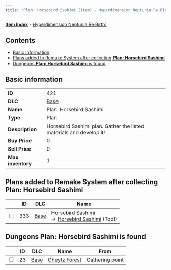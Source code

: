 ```yaml
---
title: "Plan: Horsebird Sashimi (Item) - Hyperdimension Neptunia Re;Birth1"
---
```


[**Item Index**](/neptunia/rb1/item/index.html) - [Hyperdimension Neptunia Re;Birth1](/neptunia/rb1)

## Contents

- [Basic information](#basic-information)
- [Plans added to Remake System after collecting **Plan: Horsebird Sashimi**](#plans-added-to-remake-system-after-collecting-plan-horsebird-sashimi)
- [Dungeons **Plan: Horsebird Sashimi** is found](#dungeons-plan-horsebird-sashimi-is-found)

## Basic information

|   |   |
| -- | -- |
| **ID** | 421 |
| **DLC** | [Base](/neptunia/rb1/dlc/1-base.html) |
| **Name** | Plan: Horsebird Sashimi |
| **Type** | Plan |
| **Description** | Horsebird Sashimi plan. Gather the listed materials and develop it! |
| **Buy Price** | 0 |
| **Sell Price** | 0 |
| **Max inventory** | 1 |


## Plans added to Remake System after collecting **Plan: Horsebird Sashimi**

|    | ID | DLC | Name |
| -- | -- | --- | ---- |
| <input type="checkbox" id="rb1-remake-1-333" class="trackbox" /> | 333 | [Base](/neptunia/rb1/dlc/1-base.html) | [Horsebird Sashimi](/neptunia/rb1/remake/1-333-horsebird-sashimi.html)<br /> → [Horsebird Sashimi](/neptunia/rb1/item/1-22-horsebird-sashimi.html) (Tool) |


## Dungeons **Plan: Horsebird Sashimi** is found

|    | ID | DLC | Name | From |
| -- | -- | --- | ---- | ---- |
| <input type="checkbox" id="rb1-dungeon-1-23" class="trackbox" /> | 23 | [Base](/neptunia/rb1/dlc/1-base.html) | [Gheytz Forest](/neptunia/rb1/dungeon/1-23-gheytz-forest.html) | Gathering point |
